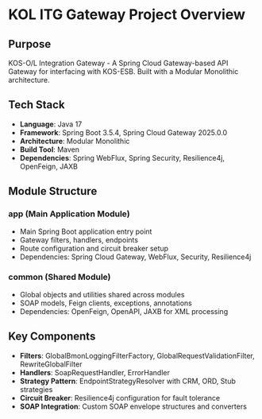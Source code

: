 # KOL ITG Gateway Project Overview

## Purpose
KOS-O/L Integration Gateway - A Spring Cloud Gateway-based API Gateway for interfacing with KOS-ESB. Built with a Modular Monolithic architecture.

## Tech Stack
- **Language**: Java 17
- **Framework**: Spring Boot 3.5.4, Spring Cloud Gateway 2025.0.0
- **Architecture**: Modular Monolithic
- **Build Tool**: Maven
- **Dependencies**: Spring WebFlux, Spring Security, Resilience4j, OpenFeign, JAXB

## Module Structure
### app (Main Application Module)
- Main Spring Boot application entry point
- Gateway filters, handlers, endpoints
- Route configuration and circuit breaker setup
- Dependencies: Spring Cloud Gateway, WebFlux, Security, Resilience4j

### common (Shared Module)  
- Global objects and utilities shared across modules
- SOAP models, Feign clients, exceptions, annotations
- Dependencies: OpenFeign, OpenAPI, JAXB for XML processing

## Key Components
- **Filters**: GlobalBmonLoggingFilterFactory, GlobalRequestValidationFilter, RewriteGlobalFilter
- **Handlers**: SoapRequestHandler, ErrorHandler
- **Strategy Pattern**: EndpointStrategyResolver with CRM, ORD, Stub strategies
- **Circuit Breaker**: Resilience4j configuration for fault tolerance
- **SOAP Integration**: Custom SOAP envelope structures and converters